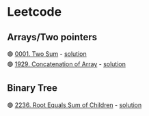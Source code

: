 # Leetcode

## Arrays/Two pointers
🟢 [0001. Two Sum](https://leetcode.com/problems/two-sum/) - [solution](https://github.com/csdiaries/leetcode/blob/main/arrays/0001-two-sum.go)    
🟢 [1929. Concatenation of Array](https://leetcode.com/problems/concatenation-of-array/) - [solution](https://github.com/csdiaries/leetcode/blob/main/arrays/1929-concatenation-of-array.go)     

## Binary Tree
🟢 [2236. Root Equals Sum of Children](https://leetcode.com/problems/root-equals-sum-of-children/description/) - [solution](https://github.com/csdiaries/leetcode/blob/main/trees/2236-root-equals-sum-of-children.go)    